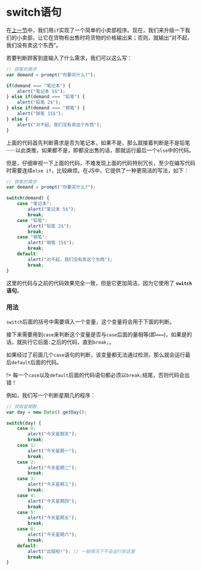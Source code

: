 # switch语句

在[上一节](/js-tutorial/4.md)中，我们用`if`实现了一个简单的小卖部程序。现在，我们来升级一下我们的小卖部，让它在货物有出售时将货物的价格输出来；否则，就输出“对不起，我们没有卖这个东西”。

若要判断顾客到底输入了什么需求，我们可以这么写：

```js
// 顾客的需求
var demand = prompt("你要买什么?");

if(demand === "笔记本") {
    alert("笔记本 5$");
} else if(demand === "铅笔") {
    alert("铅笔 2$");
} else if(demand === "钢笔") {
    alert("钢笔 15$");
} else {
    alert("对不起，我们没有卖这个东西");
}
```

上面的代码首先判断需求是否为笔记本，如果不是，那么就接着判断是不是铅笔······以此类推，如果都不是，即都没出售的话，那就运行最后一个`else`中的代码。

但是，仔细审视一下上面的代码，不难发现上面的代码特别冗长，至少在编写代码时需要连续`else if`，比较麻烦。在JS中，它提供了一种更简洁的写法，如下：

```js
// 顾客的需求
var demand = prompt("你要买什么?");

switch(demand) {
    case "笔记本":
        alert("笔记本 5$");
        break;
    case "铅笔":
        alert("铅笔 2$");
        break;
    case "钢笔":
        alert("钢笔 15$");
        break;
    default:
        alert("对不起，我们没有卖这个东西");
        break;
}
```

这里的代码与之前的代码效果完全一致，但是它更加简洁，因为它使用了 **`switch`语句**。

### 用法

`switch`后面的括号中需要填入一个变量，这个变量将会用于下面的判断。

接下来需要用到`case`来判断这个变量是否与`case`后面的量相等(即`===`)，如果是的话，就执行它后面`:`之后的代码，直到`break;`。

如果经过了前面几个`case`语句的判断，该变量都无法通过检测，那么就会运行最后`default`后面的代码。

!> 每一个`case`以及`default`后面的代码语句都必须以`break;`结尾，否则代码会出错！

例如，我们写一个判断星期几的程序：

```js
// 获取星期数
var day = new Date().getDay();

switch(day) {
    case 0:
        alert("今天星期天");
        break;
    case 1:
        alert("今天星期一");
        break;
    case 2:
        alert("今天星期二");
        break;
    case 3:
        alert("今天星期三");
        break;
    case 4:
        alert("今天星期四");
        break;
    case 5:
        alert("今天星期五");
        break;
    case 6:
        alert("今天星期六");
        break;
    default:
        alert("出错啦!"); // 一般情况下不会运行到这里
        break;
}
```
